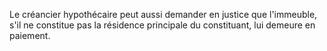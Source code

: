 Le créancier hypothécaire peut aussi demander en justice que l'immeuble, s'il ne constitue pas la résidence principale du constituant, lui demeure en paiement.


